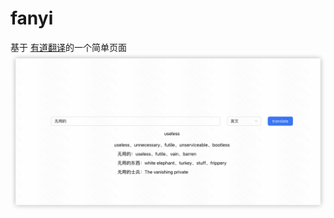 # fanyi

基于 [有道翻译](https://ai.youdao.com/DOCSIRMA/html/trans/api/wbfy/index.html)的一个简单页面
![png](./fanyi.png)
